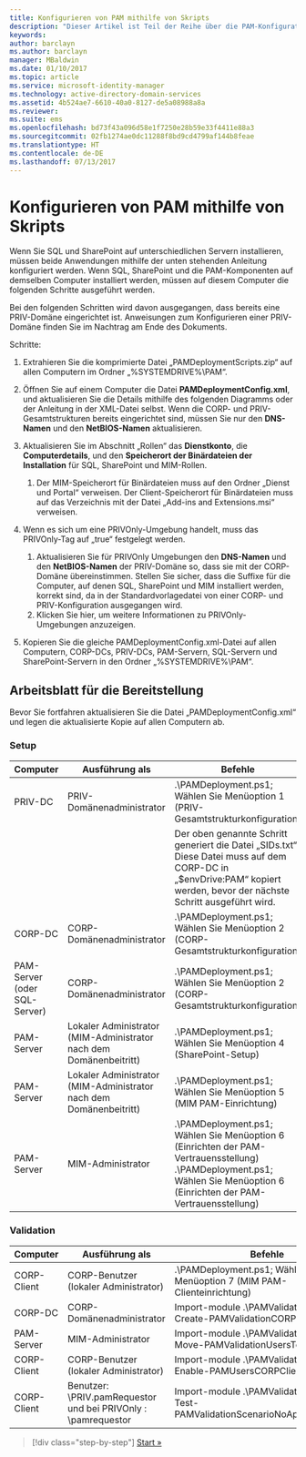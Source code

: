 ```yaml
---
title: Konfigurieren von PAM mithilfe von Skripts
description: "Dieser Artikel ist Teil der Reihe über die PAM-Konfiguration mithilfe von Skripts. Darin werden die Änderungen an der XML-Datei erläutert, die von den PAM-Bereitstellungsskripts verwendet wird."
keywords: 
author: barclayn
ms.author: barclayn
manager: MBaldwin
ms.date: 01/10/2017
ms.topic: article
ms.service: microsoft-identity-manager
ms.technology: active-directory-domain-services
ms.assetid: 4b524ae7-6610-40a0-8127-de5a08988a8a
ms.reviewer: 
ms.suite: ems
ms.openlocfilehash: bd73f43a096d58e1f7250e28b59e33f4411e88a3
ms.sourcegitcommit: 02fb1274ae0dc11288f8bd9cd4799af144b8feae
ms.translationtype: HT
ms.contentlocale: de-DE
ms.lasthandoff: 07/13/2017
---
```

# Konfigurieren von PAM mithilfe von Skripts
<a id="configure-pam-using-scripts" class="xliff"></a>

Wenn Sie SQL und SharePoint auf unterschiedlichen Servern installieren, müssen beide Anwendungen mithilfe der unten stehenden Anleitung konfiguriert werden. Wenn SQL, SharePoint und die PAM-Komponenten auf demselben Computer installiert werden, müssen auf diesem Computer die folgenden Schritte ausgeführt werden.

Bei den folgenden Schritten wird davon ausgegangen, dass bereits eine PRIV-Domäne eingerichtet ist. Anweisungen zum Konfigurieren einer PRIV-Domäne finden Sie im Nachtrag am Ende des Dokuments.

Schritte:

1. Extrahieren Sie die komprimierte Datei „PAMDeploymentScripts.zip“ auf allen Computern im Ordner „%SYSTEMDRIVE%\PAM“.
2. Öffnen Sie auf einem Computer die Datei **PAMDeploymentConfig.xml**, und aktualisieren Sie die Details mithilfe des folgenden Diagramms oder der Anleitung in der XML-Datei selbst. Wenn die CORP- und PRIV-Gesamtstrukturen bereits eingerichtet sind, müssen Sie nur den **DNS-Namen** und den **NetBIOS-Namen** aktualisieren.
3. Aktualisieren Sie im Abschnitt „Rollen“ das **Dienstkonto**, die **Computerdetails**, und den **Speicherort der Binärdateien der Installation** für SQL, SharePoint und MIM-Rollen.
    1. Der MIM-Speicherort für Binärdateien muss auf den Ordner „Dienst und Portal“ verweisen. Der Client-Speicherort für Binärdateien muss auf das Verzeichnis mit der Datei „Add-ins and Extensions.msi“ verweisen.

4. Wenn es sich um eine PRIVOnly-Umgebung handelt, muss das PRIVOnly-Tag auf „true“ festgelegt werden.
    1. Aktualisieren Sie für PRIVOnly Umgebungen den **DNS-Namen** und den **NetBIOS-Namen** der PRIV-Domäne so, dass sie mit der CORP-Domäne übereinstimmen. Stellen Sie sicher, dass die Suffixe für die Computer, auf denen SQL, SharePoint und MIM installiert werden, korrekt sind, da in der Standardvorlagedatei von einer CORP- und PRIV-Konfiguration ausgegangen wird.
    2. Klicken Sie hier, um weitere Informationen zu PRIVOnly-Umgebungen anzuzeigen.

5. Kopieren Sie die gleiche PAMDeploymentConfig.xml-Datei auf allen Computern, CORP-DCs, PRIV-DCs, PAM-Servern, SQL-Servern und SharePoint-Servern in den Ordner „%SYSTEMDRIVE%\PAM“.


## Arbeitsblatt für die Bereitstellung
<a id="deployment-worksheet" class="xliff"></a>

Bevor Sie fortfahren aktualisieren Sie die Datei „PAMDeploymentConfig.xml“ und legen die aktualisierte Kopie auf allen Computern ab.

### Setup
<a id="setup" class="xliff"></a>

|Computer   | Ausführung als   |Befehle   |
|---|---|---|
|  PRIV-DC |PRIV-Domänenadministrator   | .\PAMDeployment.ps1; Wählen Sie Menüoption 1 (PRIV-Gesamtstrukturkonfiguration)   |
|   |   |  Der oben genannte Schritt generiert die Datei „SIDs.txt“. Diese Datei muss auf dem CORP-DC in „$envDrive:PAM“ kopiert werden, bevor der nächste Schritt ausgeführt wird. |
| CORP-DC  |CORP-Domänenadministrator   | .\PAMDeployment.ps1; Wählen Sie Menüoption 2 (CORP-Gesamtstrukturkonfiguration)   |
| PAM-Server (oder SQL-Server)   |CORP-Domänenadministrator   |  .\PAMDeployment.ps1; Wählen Sie Menüoption 2 (CORP-Gesamtstrukturkonfiguration)  |
|  PAM-Server |  Lokaler Administrator (MIM-Administrator nach dem Domänenbeitritt) |  .\PAMDeployment.ps1; Wählen Sie Menüoption 4 (SharePoint-Setup)  |
| PAM-Server  | Lokaler Administrator (MIM-Administrator nach dem Domänenbeitritt)  | .\PAMDeployment.ps1; Wählen Sie Menüoption 5 (MIM PAM-Einrichtung)   |
|  PAM-Server |MIM-Administrator   | .\PAMDeployment.ps1; Wählen Sie Menüoption 6 (Einrichten der PAM-Vertrauensstellung) .\PAMDeployment.ps1; Wählen Sie Menüoption 6 (Einrichten der PAM-Vertrauensstellung) |

### Validation
<a id="validation" class="xliff"></a>

|  Computer | Ausführung als   | Befehle   |
|---|---|---|
| CORP-Client  | CORP-Benutzer (lokaler Administrator)  |   .\PAMDeployment.ps1; Wählen Sie Menüoption 7 (MIM PAM-Clienteinrichtung)  |
| CORP-DC  | CORP-Domänenadministrator   | Import-module .\PAMValidation.psm1 ; Create-PAMValidationCORPDCConfig   |
| PAM-Server   | MIM-Administrator  | Import-module .\PAMValidation.psm1 ; Move-PAMValidationUsersToPAM  |
| CORP-Client  | CORP-Benutzer (lokaler Administrator)   |   Import-module .\PAMValidation.psm1 ; Enable-PAMUsersCORPClientRemote |
|  CORP-Client | Benutzer: <PRIV>\PRIV.pamRequestor und bei PRIVOnly : <CORP>\pamrequestor   | Import-module .\PAMValidation.psm1 ; Test-PAMValidationScenarioNoApprovalRequest  |


>[!div class="step-by-step"]
[Start »](sp1-step1-configuring-priv-domain.md)
